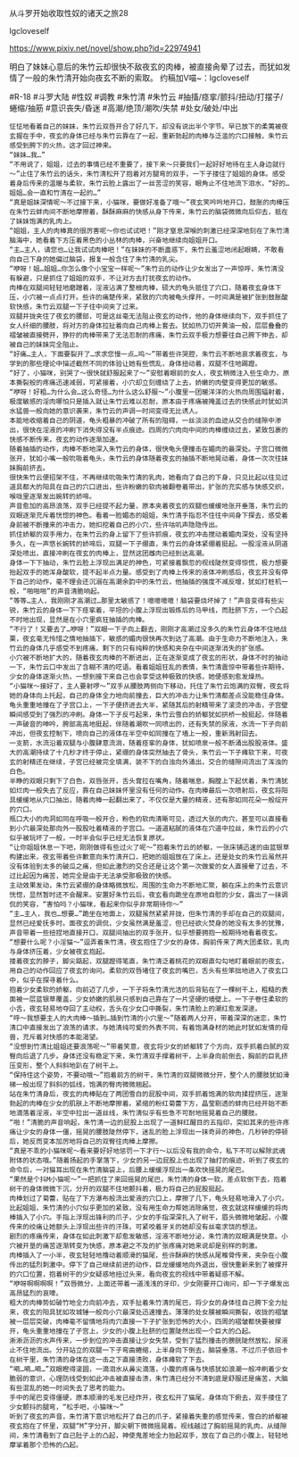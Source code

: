 从斗罗开始收取性奴的诸天之旅28

lgcloveself

https://www.pixiv.net/novel/show.php?id=22974941

明白了妹妹心意后的朱竹云却很快不敌夜玄的肉棒，被直接肏晕了过去，而犹如发情了一般的朱竹清开始向夜玄不断的索取。
约稿加V喵~：lgcloveself

#R-18
#斗罗大陆
#性奴
#调教
#朱竹清
#朱竹云
#抽搐/痉挛/颤抖/扭动/打摆子/蜷缩/抽筋
#意识丧失/昏迷
#高潮/绝顶/潮吹/失禁
#处女/破处/中出


    怔怔地看着自己的妹妹，朱竹云双唇开合了好几下，却没有说出半个字节。早已放下的柔荑被夜玄握在手中，夜玄的身体已经与朱竹云靠在了一起，重新勃起的肉棒与泛滥的穴口接触，朱竹云感受到胯下的火热，这才回过神来。
    “妹妹…我…”
    “不用说了，姐姐，过去的事情已经不重要了，接下来～只要我们一起好好地待在主人身边就行～”止住了朱竹云的话头，朱竹清松开了抱着对方腿弯的双手，一下子搂住了姐姐的身体。感受着身后传来的温暖与柔软，朱竹云脸上露出了一丝苦涩的笑容，眼角止不住地流下泪水，“好的…姐姐…会一直和竹清在一起的…”
    “真是姐妹深情呢～不过接下来，小猫咪，要做好准备了哦～”夜玄笑吟吟地开口，鼓胀的肉棒压在朱竹云蚌肉间不断地摩擦着，酥酥麻麻的快感从身下传来，朱竹云的脑袋微微向后仰去，抵在了妹妹饱满的乳肉上。
    “姐姐，主人的肉棒真的很厉害呢～你也试试吧！”刚才窒息深喉的刺激已经深深地刻在了朱竹清脑海中，她看着下方压着黑色的小丛林的肉棒，兴奋地继续向姐姐开口。
    “主…主人，请您也…让我试试肉棒吧！”在妹妹的不断蛊惑下，朱竹云羞涩地闭起眼睛，不敢看向自己下身的她偏过脑袋，报复一般含住了朱竹清的乳尖。
    “咿呀！姐…姐姐…你怎么像个小宝宝一样呢～”朱竹云的动作让少女发出了一声惊呼，朱竹清没有躲避，只是抓住了姐姐的双手，不让对方去打扰夜玄的动作。
    肉棒在双腿间轻轻地磨蹭着，淫液沾满了整根肉棒，硕大的龟头抵住了穴口，随着夜玄身体下压，小穴被一点点打开。些许的痛楚传来，紧致的穴肉被龟头撑开，一时间满是被扩张到鼓胀酸软快感，朱竹云双腿一下子往中间夹了过来。
    双腿并拢夹住了夜玄的腰部，可是这丝毫无法阻止夜玄的动作，他的身体继续向下，双手抓住了女人纤细的腰肢，将对方的身体拉扯着向自己肉棒上套去。犹如热刀切开黄油一般，层层叠叠的褶皱被直接劈开，狰狞的肉棒带来了无法忍耐的疼痛，朱竹云双手极力想要往自己胯下伸去，却被自己的妹妹完全阻止。
    “好痛…主人，下面要裂开了…求求您慢一点…呜～”带着些许哭腔，朱竹云不断地哀求着夜玄，与学到的那些理论中描述截然不同的体验让她有些慌乱，身体扭动着，双腿不住地踢蹬。
    “好了，小猫咪，别哭了～很快就舒服起来了～”安慰着眼前的女人，夜玄稍微注入些生命力，原本撕裂般的疼痛迅速减弱，可紧接着，小穴却立刻缠绕了上去，娇嫩的肉壁变得更加的敏感。
    “咿呀！好粗…为什么会…这么奇怪…为什么这么舒服～”小腹里一团暖洋洋的火热向周围辐射着，极度敏感的淫肉哪怕只是插入就让朱竹云难以忍耐，原本由于疼痛被掩盖过去的快感此时犹如洪水猛兽一般向她的意识袭来，朱竹云的声调一时间变得无比诱人。
    本能地收缩着自己的阴道，龟头粗暴的冲破了所有的阻碍，一丝淡淡的血迹从交合的缝隙中渗出，很快在淫液的冲刷下消失得没有半点痕迹。四周的穴肉向中间的肉棒缠绕过去，紧致包裹的快感不断传来，夜玄的动作逐渐加速。
    随着抽插的动作，肉棒不断地深入朱竹云的身体，很快龟头便撞击在媚肉的最深处。子宫口微微张开，犹如小嘴一般吮吸着龟头，朱竹云的身体随着夜玄的抽插不断地晃动着，身体一次次往妹妹胸前挤去。
    很快朱竹云便招架不住，不再继续吮吸朱竹清的乳肉，她看向了自己的下身，只见比起以往见过道具都大的阳具在自己的穴口进出，些许粉嫩的软肉被翻卷着带出，扩张的充实感与快感交织，喉咙里逐渐发出婉转的娇啼。
    声音愈加的高昂浪荡，双手已经提不起力量，原本夹着夜玄的双腿也缓缓地张开垂落，朱竹云的双眼逐渐充斥着恍惚的神色。看着一脸媚态的姐姐，朱竹清手指忍不住往中间身下探去，感受着身前被不断撞来的冲击力，她扣挖着自己的小穴，些许咕叽声隐隐传出。
    抓住娇躯的双手用力，在朱竹云的身上留下了些许抓痕，夜玄的冲击搅动着媚肉深处，没有坚持多久，在一声悠长婉转的娇啼后，双腿一下子绷直，朱竹云的身体紧绷着挺起。一股淫液从阴道深处喷出，直接冲刷在夜玄的肉棒上，显然这团雌肉已经到达高潮。
    身体一下下抽动，朱竹云脸上浮现出满足的神色，可紧接着飘忽的视线陡然变得惊慌，极力想要抬起双手的她浑身酸软，提不起半点力量。感受到了肉棒上传来的液体冲刷感后，夜玄并没有停下自己的动作，毫不理会还沉溺在高潮余韵中的朱竹云，他抽插的强度不减反增，犹如打桩机一般，“啪啪啪”的声音清脆响起。
    “等等…主人，我刚刚才高潮过…那里太敏感了！噫噫噫噫！脑袋要烧坏掉了！”声音变得有些尖锐，朱竹云的身体一下下痉挛着，平坦的小腹上浮现出锻炼后的马甲线，而肚脐下方，一个凸起不时地出现，显然是在小穴里疯狂抽插的肉棒。
    “不行了！又要去了…咿呀！”双眼一下子向上翻去，刚刚才高潮过没多久的朱竹云身体不住地战栗，夜玄毫无怜惜之情地抽插下，敏感的媚肉很快再次到达了高潮。由于生命力不断地注入，朱竹云的身体几乎感受不到疼痛，剩下的只有纯粹的快感和夹杂在中间逐渐消失的扩张感。
    小穴被不断地扩大的，随着夜玄肉棒的不断进出，正在逐渐变成了夜玄的形状，身体不时的抽动一下，朱竹云口中发出了含糊不清的呓语。看着姐姐狂乱的表情，朱竹清震惊中带着些许期待，少女的身体逐渐火热，一想到接下来自己也会享受这种极致的快感，她便感到愈发燥热。
    “小猫咪～接好了，主人要射啰～”双手从腰肢两侧向下移动，托住了朱竹云饱满的双臀，夜玄将她的身体向上托起，自己的身体全力地向前撞去，巨大的冲击力让朱竹清都差点没能稳住身体。
    龟头重重地撞在了子宫口上，一下子便挤进去大半，紧随其后的射精带来了滚烫的冲击，子宫壁瞬间感受到了强烈的冲刷。身体一下子反弓起来，朱竹云雪白的娇躯犹如拱桥一般挺起，伴随着一声破音的呻吟，胯部高高地挺起，伴随着潮吹一同喷出的，还有失禁的尿液，水流一下子向前冲出，但夜玄控制下，喷向自己的液体在半空中如同撞在了墙上一般，重新溅射回去。
    一支箭，水流沿着双腿与小腹肆意流淌，随着痉挛的身体，犹如喷泉一般不断涌出股股液体。盛大的高潮持续了十几秒才终于停止，紧绷的身体突然抽去了骨头，朱竹云一下子瘫软下来，可夜玄的射精还在继续，子宫已经被完全填满，装不下的白浊向外涌出，交合的缝隙间流出了浑浊的白色。
    半睁的双眼只剩下了白色，双唇张开，舌头耷拉在嘴角，随着喘息，胸膛上下起伏着，朱竹清犹如烂肉一般失去了反应，靠在自己妹妹怀里没有任何的动作。在肉棒最后一次喷射后，夜玄将阳具缓缓地从穴口抽出，随着肉棒一起翻出来了，不仅仅是大量的精液，还有那如同花朵一般绽开的穴口。
    瓶口大小的肉洞如同在呼吸一般开合，粉色的软肉清晰可见，透过大张的肉穴，甚至可以直接看到小穴最深处那向外一股股吐着精液的子宫口。一道道粘腻的液体在穴道中拉丝，朱竹云的小穴似乎被玩坏了一般，一时半会似乎已经无法恢复原状。
    “让你姐姐休息一下吧，刚刚做得有些过火了呢～”抱着朱竹云的娇躯，一张床铺迅速的由蓝银草构建出来，夜玄带着些许歉意向朱竹清开口，把她的姐姐放在了床上。还是处女的朱竹云虽然并没有体验到太多的破瓜之痛，但如此激烈的交合还是让这个第一次做爱的女人直接晕了过去，不过比起因为痛苦，她完全是由于无法承受那极致的快感。
    主动效果发动，朱竹云紧绷的身体略微放松，周围的生命力不断地汇聚，躺在床上的朱竹云意识恍惚，显然暂时还不会醒来。安置好朱竹云后，夜玄看向跪坐在原地自慰的少女，露出了一抹调侃的笑容，“害怕吗？小猫咪，看起来你似乎非常期待你～”
    “主…主人，我也…想要…”跪坐在地面上，双腿虽然紧紧并拢，但朱竹清的手却在自己的双腿间，显然已经爱抚多时。面夜玄的调侃，少女虽然满是羞涩，但已经欲火焚身的她没有太多的犹豫，声音带着一些扭捏地直接开口，双腿间抽出的双手张开，似乎想要拥抱一般期待地看着夜玄。
    “想要什么呢？小淫猫～”逗弄着朱竹清，夜玄抱住了少女的身体，胸前传来了两大团柔软，乳肉与身体挤压着，少女被夜玄抱起。
    搂着夜玄的脖子，脚尖踮起，双腿蹬得笔直，朱竹清泛着桃花的双眼直勾勾地盯着眼前的夜玄，用自己的动作回应了夜玄的询问。柔软的双唇堵住了夜玄的嘴巴，舌头有些笨拙地进入了夜玄口中，似乎在探寻着什么。
    抱着少女柔软的娇躯，向前迈了几步，一下子将朱竹清光洁的后背贴在了一棵树干上，粗糙的表面被一层蓝银草覆盖，少女娇嫩的肌肤只感到自己靠在了一片坚硬的墙壁上。一下子卷住柔软的小舌，夜玄轻易地夺回了主动权，舌头在少女口中撕裂，朱竹清脸上的潮红愈发深邃。
    “呼～我想要主人的大肉棒～插到…插到竹清的小穴里～”随着两人分开，带着深深的迷恋，朱竹清口中直接发出了浪荡的请求，与她清纯可爱的外表不同，有着饱满身材的她此时犹如发情的母兽，充斥着对快感的本能渴望。
    “没想到竹清比姐姐还要浪荡呢～”带着笑意，夜玄将少女的娇躯转了个方向，双手抓着白腻的双臀向后退了几步。身体还没有稳定下来，朱竹清双手撑着树干，上半身向前倒去，胸前的巨乳挤压变形，整个人斜斜地趴在了树干上。
    “保持住这个姿势，不要动哦～”抱着前方的树干，朱竹清的双腿微微分开，整个人的腰肢犹如滑梯一般出现了斜斜的弧线，饱满的臀肉微微翘起。
    站在朱竹清身后，夜玄的肉棒贴在了两团雪白的屁股中间，双手抓着饱满的软肉揉捏挤压，逐渐勃起的肉棒在少女的肌肤上不断地摩擦着。紧缩的粉红菊蕾下方，晶莹剔透的蚌肉已经开始不断地滴落着淫液，半空中拉出一道丝线，朱竹清似乎有些急不可耐地摇晃着自己的腰肢。
    “啪！”清脆的声音响起，朱竹清一边的屁股上出现了一道鲜红醒目的五指印，突如其来的些许疼痛让少女的身体一僵，摇晃的腰肢陡然停下，迷乱的脸上浮现出一抹奇异的神色，几秒钟的停顿后，她反而变本加厉地将自己的双臀往肉棒上摩擦。
    “真是不乖的小猫咪呢～看来要好好地惩罚一下才行～以后没有我的命令，私下不可以解除武魂附体的状态哦。”随着扬起的手掌落下，少女的另一边屁股上也出现了抽打的痕迹，听到了夜玄的命令后，一对猫耳出现在朱竹清脑袋上，后腰上缓缓浮现出一条欢快摇晃的尾巴。
    “果然是个抖M小猫呢～”一把抓住了来回摇晃的尾巴，朱竹清的身体一软，差点软倒下去，抱着树干的身体微微下沉，分开的双腿不住地颤抖着，极力将自己的屁股挺起。
    肉棒划过了菊蕾，贴在了下方瀑布般流出爱液的穴口上，摩擦了几下，龟头轻易地滑入了小穴，比起姐姐，朱竹清的小穴似乎更加的紧致，没有用生命力帮她消除痛觉，夜玄就这样缓缓的将肉棒插入了小穴。手指上浮现出锋利的爪子，少女的手指深深扎入了树干，眉头微微地皱起，小腹传来的绞痛让她额头上浮现出些许的汗珠，可紧咬着牙关的她却没有丝毫求饶的想法。
    剧烈的疼痛传来，身体在如此刺激下却愈发敏感，淫液不断地分泌，朱竹清的双眼满是快意。小穴被开垦的痛苦逐渐转变为快感，原本避之不及的扩张疼痛对她来说却是别样的刺激。
    肉棒插入了一小半，夜玄轻轻地撸动着顺滑的猫尾，些许酥麻的快感从尾椎骨传来，夹杂在小腹传出的猛烈刺激中。停下了自己继续前进的动作，巨龙缓缓地向外退出，很快重新来到了被撑开的穴口位置，抱着树干的少女疑惑地扭过头来，看向夜玄的视线中带着疑惑不解。
    “咿呀啊啊啊啊！”双唇微分，上面还带着一道浅浅的牙印，少女刚要开口询问，却一下子爆发出高昂猛烈的哀嚎。
    粗大的肉棒势如破竹地全力向前冲去，双手扯着朱竹清的尾巴，将少女的身体往自己胯下全力扯来，夜玄的阳具犹如攻城锤一般向小穴最深处迅速撞去。薄薄的处女膜被瞬间撕裂，收拢的褶皱被一层层突破，肉棒毫不留情地将肉穴直接一下子扩张到恐怖的大小，四周的褶皱都快要被撑开，龟头重重地撞在了子宫上，少女的小腹上肚脐的位置陡然出现一个巨大的凸起。
    淅淅沥沥的水声传来，一步到位的冲击直接让少女失禁，受到了猛烈撞击的膀胱陡然放松，尿液止不住地流出。分开站立的双腿一下子弯曲蜷缩，上半身向下倒去，脑袋垂落，不过爪子依旧卡在树干里，朱竹清的身体在这一击之下直接溃败，身体瘫软了下去。
    “嗬…嗬…嗬…”双眼瞪得滚圆，一滴泪水从鼻尖滴落，小腹的疼痛与快感犹如浪潮一般冲刷着少女脆弱的意识，心理防线受到如此冲击被直接击溃，朱竹清已经分不清到底是舒服还是痛苦，大脑有些混乱的她一时间失去了思考的能力。
    手中的尾巴变得僵硬，原本顺滑的毛发已经炸开，夜玄松开了猫尾，身体向下俯去，双手搂住了少女颤抖的腿弯，“松手吧，小猫咪～”
    听到了夜玄的声音，朱竹清下意识地松开了自己的爪子，紧接着失重的感觉传来，雪白的娇躯被夜玄抱在了怀里，双腿“M”字分开，脚尖朝下微微摇晃着。视线越过了胸前摇晃的乳肉，从缝隙间，朱竹清看到了自己肚子上的凸起，神使鬼差地全力抬起双手，放在了自己的小腹上，轻轻地摩挲着那个恐怖的凸起。
